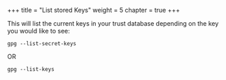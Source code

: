 +++
title = "List stored Keys"
weight = 5
chapter = true
+++

This will list the current keys in your trust database depending on the key you would like to see:

```
gpg --list-secret-keys 
```

OR

```
gpg --list-keys
```
